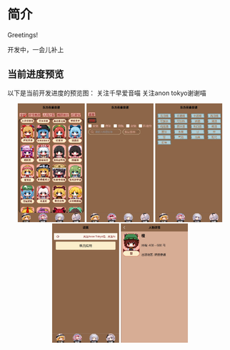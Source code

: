 # 简介

Greetings!

开发中，一会儿补上

## 当前进度预览

以下是当前开发进度的预览图：
关注千早爱音喵 关注anon tokyo谢谢喵

<p align="center">
  <img src="./info/info1.png" width="150">
  <img src="./info/info2.png" width="150">
  <img src="./info/info3.png" width="150">
  <img src="./info/info4.png" width="150">
  <img src="./info/info5.png" width="150">
</p>
